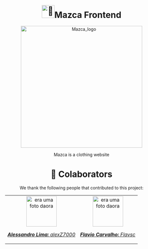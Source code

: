<h1 align="center"><picture><source srcset="https://fonts.gstatic.com/s/e/notoemoji/latest/1fabf/512.webp" type="image/webp"><img src="https://fonts.gstatic.com/s/e/notoemoji/latest/1fabf/512.gif" alt="🪿" width="42" height="42"></picture>Mazca Frontend</h1>

<div align="center">
  <img width="400" src="https://github.com/Mazca-Clothing/mazca_front/assets/78627928/77b64c2d-88c2-4e32-a772-53d6b403c4de" alt="Mazca_logo"/>
</div>

<p align="center">Mazca is a clothing website</p>

<h1 align="center">🤝 Colaborators</h1>

<p align="center">We thank the following people that contributed to this project:</p>
<table align="center">
  <tr>
    <td align="center">
      <a href="#">
        <img src="https://avatars.githubusercontent.com/u/78627928?v=4" width="100px;" alt="era uma foto daora"/><br>
        <sub>
          <p><b><i>Alessandro Lima:</i></b> <a href="https://github.com/alexZ7000"><i>alexZ7000</i></a></p>
        </sub>
      </a>
    </td>
    <td align="center">
      <a href="#">
        <img src="https://avatars.githubusercontent.com/u/124106382?v=4" width="100px;" alt="era uma foto daora"/><br>
        <sub>
          <p><b><i>Flavio Carvalho:</i></b> <a href="https://github.com/Flavsc"><i>Flavsc</i></a></p>
        </sub>
      </a>
    </td>
  </tr>
</table>
